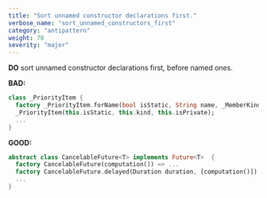 ```yaml
---
title: "Sort unnamed constructor declarations first."
verbose_name: "sort_unnamed_constructors_first"
category: "antipattern"
weight: 70
severity: "major"
---
```

**DO** sort unnamed constructor declarations first, before named ones.

**BAD:**
```dart
class _PriorityItem {
  factory _PriorityItem.forName(bool isStatic, String name, _MemberKind kind) => ...
  _PriorityItem(this.isStatic, this.kind, this.isPrivate);
  ...
}
```

**GOOD:**
```dart
abstract class CancelableFuture<T> implements Future<T>  {
  factory CancelableFuture(computation()) => ...
  factory CancelableFuture.delayed(Duration duration, [computation()]) => ...
  ...
}
```
